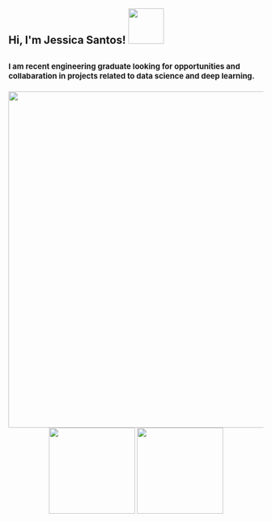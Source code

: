 <h2> Hi, I'm Jessica Santos! <img src="https://media.giphy.com/media/hu9xj9UtxpoY3oytsh/giphy.gif" width="70"><h2>

<p style="font-size: 15px;">I am recent engineering graduate looking for opportunities and collabaration in projects related to data science and deep learning.<p>
  
<div align="center" style="padding: 0px">
  <img width="665px" src="http://github-profile-summary-cards.vercel.app/api/cards/profile-details?username=jessicaarq&theme=radical"/> 
<div>
<div align="center" style="padding: 0px">
  <img height="170em" src="http://github-profile-summary-cards.vercel.app/api/cards/repos-per-language?username=jessicaarq&theme=radical"/> 
  <img height="170em" src="https://github-readme-streak-stats.herokuapp.com/?user=jessicaarq&theme=radical&hide_border=true"/>
<div>
